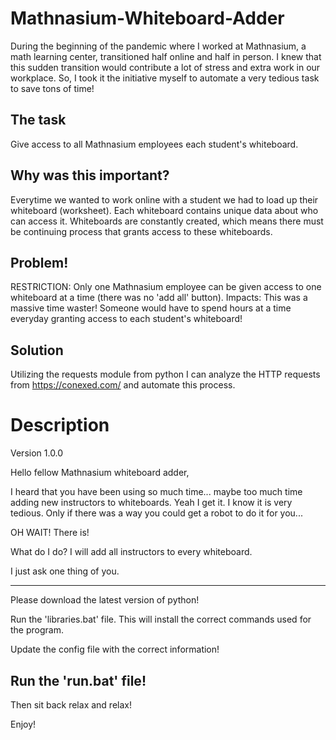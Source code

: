 # Mathnasium-Whiteboard-Adder
During the beginning of the pandemic where I worked at Mathnasium, a math learning center, transitioned half online and half in person. I knew that this sudden transition would contribute a lot of stress and extra work in our workplace. So, I took it the initiative myself to automate a very tedious task to save tons of time!

## The task
Give access to all Mathnasium employees each student's whiteboard.

## Why was this important?
Everytime we wanted to work online with a student we had to load up their whiteboard (worksheet). 
Each whiteboard contains unique data about who can access it.
Whiteboards are constantly created, which means there must be continuing process that grants access to these whiteboards.  

## Problem!
RESTRICTION: Only one Mathnasium employee can be given access to one whiteboard at a time (there was no 'add all' button).
Impacts: This was a massive time waster! Someone would have to spend hours at a time everyday granting access to each student's whiteboard!

## Solution
Utilizing the requests module from python I can analyze the HTTP requests from https://conexed.com/ and automate this process. 

# Description
Version 1.0.0

Hello fellow Mathnasium whiteboard adder,

I heard that you have been using so much time... maybe too much time adding new instructors to whiteboards.
Yeah I get it. I know it is very tedious. Only if there was a way you could get a robot to do it for you...

OH WAIT! There is!

What do I do?
I will add all instructors to every whiteboard.

I just ask one thing of you.

--------------------------------
Please download the latest version of python!

Run the 'libraries.bat' file. This will install the 
correct commands used for the program.

Update the config file with the correct information!

Run the 'run.bat' file!
--------------------------------

Then sit back relax and relax!

Enjoy!
